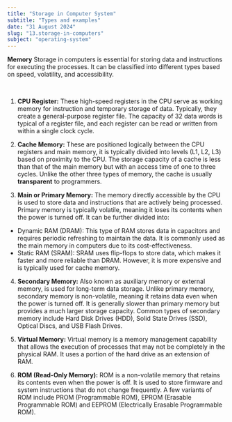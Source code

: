 ```yaml
---
title: "Storage in Computer System"
subtitle: "Types and examples"
date: "31 August 2024"
slug: "13.storage-in-computers"
subject: "operating-system"
---
```


**Memory** Storage in computers is essential for storing data and instructions for executing the processes. It can be classified into different types based on speed, volatility, and accessibility.

<br/>

1. **CPU Register:** These high-speed registers in the CPU serve as working memory for instruction and temporary storage of data. Typically, they create a general-purpose register file. The capacity of 32 data words is typical of a register file, and each register can be read or written from within a single clock cycle.

2. **Cache Memory:** These are positioned logically between the CPU registers and main memory, it is typically divided into levels (L1, L2, L3) based on proximity to the CPU. The storage capacity of a cache is less than that of the main memory but with an access time of one to three cycles. Unlike the other three types of memory, the cache is usually **transparent** to programmers.

3. **Main or Primary Memory:** The memory directly accessible by the CPU is used to store data and instructions that are actively being processed. Primary memory is typically volatile, meaning it loses its contents when the power is turned off. It can be further divided into:

- Dynamic RAM (DRAM): This type of RAM stores data in capacitors and requires periodic refreshing to maintain the data. It is commonly used as the main memory in computers due to its cost-effectiveness.
- Static RAM (SRAM): SRAM uses flip-flops to store data, which makes it faster and more reliable than DRAM. However, it is more expensive and is typically used for cache memory.

4. **Secondary Memory:** Also known as auxiliary memory or external memory, is used for long-term data storage. Unlike primary memory, secondary memory is non-volatile, meaning it retains data even when the power is turned off. It is generally slower than primary memory but provides a much larger storage capacity. Common types of secondary memory include Hard Disk Drives (HDD), Solid State Drives (SSD), Optical Discs, and USB Flash Drives.

5. **Virtual Memory:** Virtual memory is a memory management capability that allows the execution of processes that may not be completely in the physical RAM. It uses a portion of the hard drive as an extension of RAM.

6. **ROM (Read-Only Memory):** ROM is a non-volatile memory that retains its contents even when the power is off. It is used to store firmware and system instructions that do not change frequently. A few variants of ROM include PROM (Programmable ROM), EPROM (Erasable Programmable ROM) and EEPROM (Electrically Erasable Programmable ROM).
